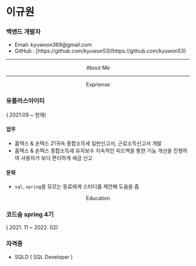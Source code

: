 # <b>이규원</b>
### 백엔드 개발자

<ul>
  <li>Email: kyuwoon369@gmail.com</li>
  <li>GitHub : [https://github.com/kyuwon53](https://github.com/kyuwon53)</li>
</ul>

---

<center>About Me</center>

---

<center>Expriense</center>
<div>

### 유플러스아이티 
( 2021.09 ~ 현재)

#### 업무
- 홈택스 & 손택스 21귀속 종합소득세 일반신고서, 근로소득신고서 개발 
- 홈택스 & 손택스 종합소득세 유지보수 지속적인 피드백을 통한 기능 개선을 진행하여 사용자가 보다 편리하게 세금 신고

#### 문화
- `sql`, `spring`을 모르는 동료에게 스터디를 제안해 도움을 줌 

</div>

<center>Education</center>

### 코드숨 spring 4기 
( 2021. 11 ~ 2022. 02)

### 자격증 
- SQLD ( SQL Developer )
